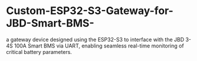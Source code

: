 # Custom-ESP32-S3-Gateway-for-JBD-Smart-BMS-
a gateway device designed using the ESP32-S3 to interface with the JBD 3-4S 100A Smart BMS via UART, enabling seamless real-time monitoring of critical battery parameters.

